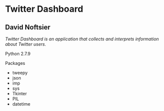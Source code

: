 Twitter Dashboard
=================
David Noftsier
----------------
*Twitter Dashboard is an application that collects and interprets*
*information about Twitter users.*

Python 2.7.9

Packages
- tweepy
- json
- imp
- sys
- Tkinter
- PIL
- datetime 
